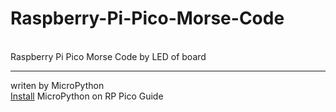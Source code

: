 # Raspberry-Pi-Pico-Morse-Code
<br>
Raspberry Pi Pico Morse Code by LED of board
<hr>
writen by MicroPython
<br>
<a href="https://www.raspberrypi.com/documentation/microcontrollers/micropython.html">Install</a> MicroPython on RP Pico Guide

